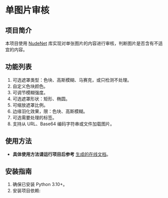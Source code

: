 # 单图片审核
## 项目简介
本项目使用 [NudeNet](https://github.com/notAI-tech/NudeNet) 库实现对单张图片的内容进行审核，判断图片是否含有不适宜的内容。

## 功能列表
1. 可选遮罩类型：色块、高斯模糊、马赛克，或只检测不处理。
2. 自定义色块颜色。
3. 可调节模糊强度。
4. 可选遮罩形状：矩形、椭圆。
5. 可缩放遮罩比例。
6. 边缘羽化效果，限：色块、高斯模糊。
7. 可选需要处理的标签。
8. 支持从 URL、Base64 编码字符串或文件加载图片。

## 使用方法
- **具体使用方法请运行项目后参考** [生成的在线文档](http://127.0.0.1:5000/docs)。

## 安装指南
1. 确保已安装 Python 3.10+。
2. 安装项目依赖:
